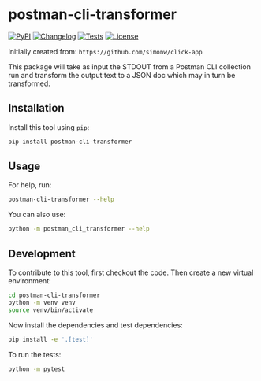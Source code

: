 # postman-cli-transformer

[![PyPI](https://img.shields.io/pypi/v/postman-cli-transformer.svg)](https://pypi.org/project/postman-cli-transformer/)
[![Changelog](https://img.shields.io/github/v/release/cerdmann/postman-cli-transformer?include_prereleases&label=changelog)](https://github.com/cerdmann/postman-cli-transformer/releases)
[![Tests](https://github.com/cerdmann/postman-cli-transformer/actions/workflows/test.yml/badge.svg)](https://github.com/cerdmann/postman-cli-transformer/actions/workflows/test.yml)
[![License](https://img.shields.io/badge/license-Apache%202.0-blue.svg)](https://github.com/cerdmann/postman-cli-transformer/blob/master/LICENSE)

Initially created from: `https://github.com/simonw/click-app`

This package will take as input the STDOUT from a Postman CLI collection run and transform the output text to a JSON doc which may in turn be transformed.

## Installation

Install this tool using `pip`:

```bash
pip install postman-cli-transformer
```

## Usage

For help, run:

```bash
postman-cli-transformer --help
```

You can also use:

```bash
python -m postman_cli_transformer --help
```

## Development

To contribute to this tool, first checkout the code. Then create a new virtual environment:

```bash
cd postman-cli-transformer
python -m venv venv
source venv/bin/activate
```

Now install the dependencies and test dependencies:

```bash
pip install -e '.[test]'
```

To run the tests:

```bash
python -m pytest
```
